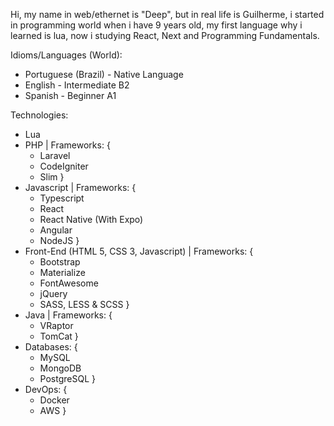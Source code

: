 Hi, my name in web/ethernet is "Deep", but in real life is Guilherme, i started in programming world when i have 9 years old, my first language why i learned is lua, now i studying React, Next and Programming Fundamentals.

Idioms/Languages (World):
- Portuguese (Brazil) - Native Language
- English - Intermediate B2
- Spanish - Beginner A1

Technologies:
- Lua
- PHP | Frameworks: {
  - Laravel
  - CodeIgniter
  - Slim
}
- Javascript | Frameworks: {
  - Typescript
  - React
  - React Native (With Expo)
  - Angular
  - NodeJS
}
- Front-End (HTML 5, CSS 3, Javascript) | Frameworks: {
  - Bootstrap
  - Materialize
  - FontAwesome
  - jQuery
  - SASS, LESS & SCSS
}
- Java | Frameworks: {
  - VRaptor
  - TomCat
  }
- Databases: {
  - MySQL
  - MongoDB
  - PostgreSQL
}
- DevOps: {
  - Docker
  - AWS
}
